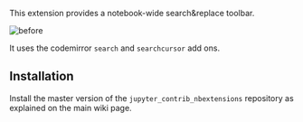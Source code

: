 This extension provides a notebook-wide search&replace toolbar.

![before](https://raw.github.com/ipython-contrib/jupyter_contrib_nbextensions/master/src/jupyter_contrib_nbextensions/nbextensions/search-replace/icon.png)

It uses the codemirror `search` and `searchcursor` add ons.

## Installation
Install the master version of the `jupyter_contrib_nbextensions` repository as explained on the main wiki page.
